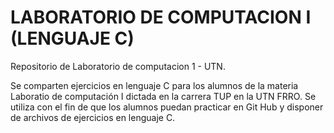 # LABORATORIO DE COMPUTACION I (LENGUAJE C)
Repositorio de Laboratorio de computacion 1 - UTN.

Se comparten ejercicios en lenguaje C para los alumnos de la materia Laboratio de computación I dictada en la carrera TUP en la UTN FRRO.
Se utiliza con el fin de que los alumnos puedan practicar en Git Hub y disponer de archivos de ejercicios en lenguaje C.
